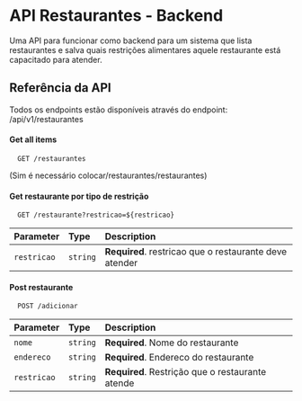 
# API Restaurantes - Backend

Uma API para funcionar como backend para um sistema que lista restaurantes e salva quais restrições alimentares aquele restaurante está capacitado para atender.


## Referência da API

Todos os endpoints estão disponíveis através do endpoint:
/api/v1/restaurantes

#### Get all items

```http
  GET /restaurantes
```

(Sim é necessário colocar/restaurantes/restaurantes)



#### Get restaurante por tipo de restrição

```http
  GET /restaurante?restricao=${restricao}
```

| Parameter | Type     | Description                       |
| :-------- | :------- | :-------------------------------- |
| `restricao`      | `string` | **Required**. restricao que o restaurante deve atender |


#### Post restaurante

```http
  POST /adicionar
```

| Parameter | Type     | Description                       |
| :-------- | :------- | :-------------------------------- |
| `nome`      | `string` | **Required**. Nome do restaurante |
| `endereco` | `string` | **Required**. Endereco do restaurante|
| `restricao` | `string`| **Required**. Restrição que o restaurante atende|


  
